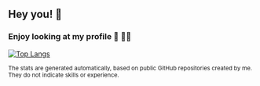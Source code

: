 ## Hey you! 👋
### Enjoy looking at my profile 🧐 👨‍💻

[![Top Langs](https://github-readme-stats.vercel.app/api/top-langs/?username=alekbj16&title_color=ffffff&text_color=ffffff&bg_color=70,43C6AC,191654&layout=compact&exclude_repo=EdutainmentVR)](https://github.com/anuraghazra/github-readme-stats)

<sup>
  The stats are generated automatically,
  based on public GitHub repositories created by me.
  They do not indicate skills or experience. 
</sup>


